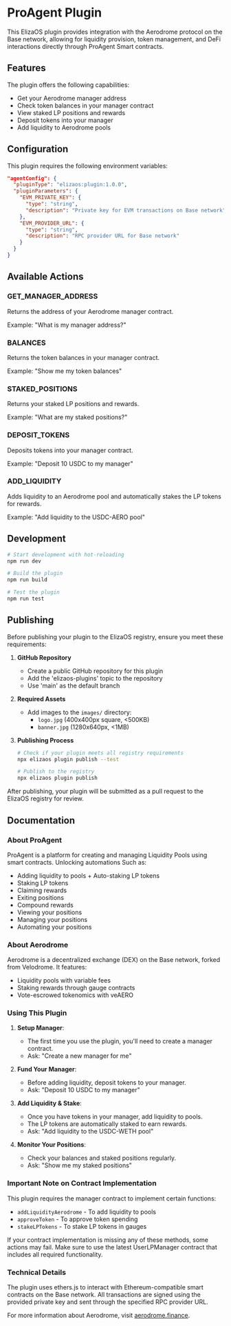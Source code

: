 # ProAgent Plugin

This ElizaOS plugin provides integration with the Aerodrome protocol on the Base network, allowing for liquidity provision, token management, and DeFi interactions directly through ProAgent Smart contracts.

## Features

The plugin offers the following capabilities:

- Get your Aerodrome manager address
- Check token balances in your manager contract
- View staked LP positions and rewards
- Deposit tokens into your manager
- Add liquidity to Aerodrome pools

## Configuration

This plugin requires the following environment variables:

```json
"agentConfig": {
  "pluginType": "elizaos:plugin:1.0.0",
  "pluginParameters": {
    "EVM_PRIVATE_KEY": {
      "type": "string",
      "description": "Private key for EVM transactions on Base network"
    },
    "EVM_PROVIDER_URL": {
      "type": "string",
      "description": "RPC provider URL for Base network"
    }
  }
}
```

## Available Actions

### GET_MANAGER_ADDRESS
Returns the address of your Aerodrome manager contract.

Example: "What is my manager address?"

### BALANCES
Returns the token balances in your manager contract.

Example: "Show me my token balances"

### STAKED_POSITIONS
Returns your staked LP positions and rewards.

Example: "What are my staked positions?"

### DEPOSIT_TOKENS
Deposits tokens into your manager contract.

Example: "Deposit 10 USDC to my manager"

### ADD_LIQUIDITY
Adds liquidity to an Aerodrome pool and automatically stakes the LP tokens for rewards.

Example: "Add liquidity to the USDC-AERO pool"

## Development

```bash
# Start development with hot-reloading
npm run dev

# Build the plugin
npm run build

# Test the plugin
npm run test
```

## Publishing

Before publishing your plugin to the ElizaOS registry, ensure you meet these requirements:

1. **GitHub Repository**
   - Create a public GitHub repository for this plugin
   - Add the 'elizaos-plugins' topic to the repository
   - Use 'main' as the default branch

2. **Required Assets**
   - Add images to the `images/` directory:
     - `logo.jpg` (400x400px square, <500KB)
     - `banner.jpg` (1280x640px, <1MB)

3. **Publishing Process**
   ```bash
   # Check if your plugin meets all registry requirements
   npx elizaos plugin publish --test
   
   # Publish to the registry
   npx elizaos plugin publish
   ```

After publishing, your plugin will be submitted as a pull request to the ElizaOS registry for review.

## Documentation

### About ProAgent

ProAgent is a platform for creating and managing Liquidity Pools using smart contracts. Unlocking automations Such as:

- Adding liquidity to pools + Auto-staking LP tokens
- Staking LP tokens
- Claiming rewards
- Exiting positions
- Compound rewards
- Viewing your positions
- Managing your positions
- Automating your positions

### About Aerodrome

Aerodrome is a decentralized exchange (DEX) on the Base network, forked from Velodrome. It features:

- Liquidity pools with variable fees
- Staking rewards through gauge contracts
- Vote-escrowed tokenomics with veAERO

### Using This Plugin

1. **Setup Manager**:
   - The first time you use the plugin, you'll need to create a manager contract.
   - Ask: "Create a new manager for me"

2. **Fund Your Manager**:
   - Before adding liquidity, deposit tokens to your manager.
   - Ask: "Deposit 10 USDC to my manager"

3. **Add Liquidity & Stake**:
   - Once you have tokens in your manager, add liquidity to pools.
   - The LP tokens are automatically staked to earn rewards.
   - Ask: "Add liquidity to the USDC-WETH pool"

4. **Monitor Your Positions**:
   - Check your balances and staked positions regularly.
   - Ask: "Show me my staked positions"

### Important Note on Contract Implementation

This plugin requires the manager contract to implement certain functions:
- `addLiquidityAerodrome` - To add liquidity to pools
- `approveToken` - To approve token spending
- `stakeLPTokens` - To stake LP tokens in gauges

If your contract implementation is missing any of these methods, some actions may fail. Make sure to use the latest UserLPManager contract that includes all required functionality.

### Technical Details

The plugin uses ethers.js to interact with Ethereum-compatible smart contracts on the Base network. All transactions are signed using the provided private key and sent through the specified RPC provider URL.

For more information about Aerodrome, visit [aerodrome.finance](https://aerodrome.finance).
